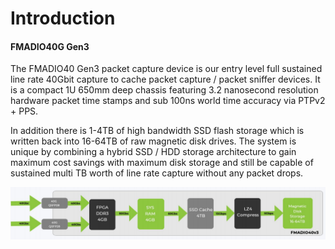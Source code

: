# Introduction

#### FMADIO40G Gen3

The FMADIO40 Gen3 packet capture device is our entry level full sustained line rate 40Gbit capture to cache packet capture / packet sniffer devices. It is a compact 1U 650mm deep chassis featuring 3.2 nanosecond resolution hardware packet time stamps and sub 100ns world time accuracy via PTPv2 + PPS. 

In addition there is 1-4TB of high bandwidth SSD flash storage which is written back into 16-64TB of raw magnetic disk drives. The system is unique by combining a hybrid SSD / HDD storage architecture to gain maximum cost savings with maximum disk storage and still be capable of sustained multi TB worth of line rate capture without any packet drops.

![FMADIO40G Gen3 Architecture Block Diagram](.gitbook/assets/image%20%2855%29.png)



